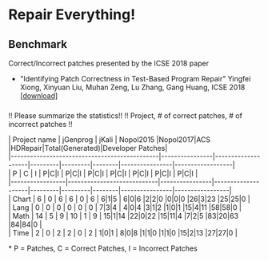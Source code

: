 # Repair Everything!

## Benchmark
Correct/Incorrect patches presented by the ICSE 2018 paper   
* "Identifying Patch Correctness in Test-Based Program Repair" Yingfei Xiong, Xinyuan Liu, Muhan Zeng, Lu Zhang, Gang Huang, ICSE 2018 [[download]](https://ieeexplore.ieee.org/stamp/stamp.jsp?arnumber=8453152)

###
!! Please summarize the statistics!!
!! Project, # of correct patches, # of incorrect patches !!    

| Project name    | jGenprog                   | jKali          | Nopol2015          |Nopol2017|ACS      |HDRepair|Total(Generated)|Developer Patches|    
|----------------------------------------------|----------------|--------------------|---------|---------|--------|----------------|------------------|    
|                  P    |     C     |    I    | P|C|I          | P|C|I	             | P|C|I   | P|C|I   | P|C|I  | P|C|I          | P|C|I           |    
|-----------------|----------------------------|----------------|--------------------|---------|---------|--------|----------------|-----------------|    
| Chart           | 6    |     0     |    6    | 6   |  0  | 6  |  6|1|5             | 6|0|6   |2|2|0    |0|0|0   |26|3|23         |25|25|0          |    
| Lang            | 0    |     0     |    0    | 0   |  0  | 0  | 7|3|4              | 4|0|4   |3|1|2    |1|0|1   |15|4|11         |58|58|0          |    
| Math            | 14   |     5     |    9    | 10  |  1  | 9  | 15|1|14            |22|0|22  |15|11|4  |7|2|5   |83|20|63        |84|84|0          |    
| Time            | 2    |     0     |    2    | 2   |  0  | 2  | 1|0|1              | 8|0|8   |1|1|0    |1|1|0   |15|2|13         |27|27|0          |    

\* P = Patches, C = Correct Patches, I = Incorrect Patches



